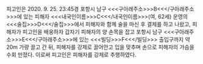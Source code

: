 피고인은 2020. 9. 25. 23:45경 포항시 남구 <<<구아래주소>>>B<<</구아래주소>>>에 있는 피해자 <<<내국인이름>>>C<<</내국인이름>>>(여, 62세) 운영의 <<<술집>>>D<<</술집>>>에서 피해자와 함께 술을 마신 후 결제를 하고 나왔고, 피해자가 피고인을 배웅하자 갑자기 피해자의 양 손목을 잡고 포항시 남구 <<<구아래주소>>>E<<</구아래주소>>>에 있는 <<<빌딩>>>F<<</빌딩>>> 출입구까지 약 20m 가량 끌고 간 뒤, 피해자를 강제로 끌어안고 입을 맞추며 손으로 피해자의 가슴을 수회 만졌다.
이로써 피고인은 피해자를 강제로 추행하였다.